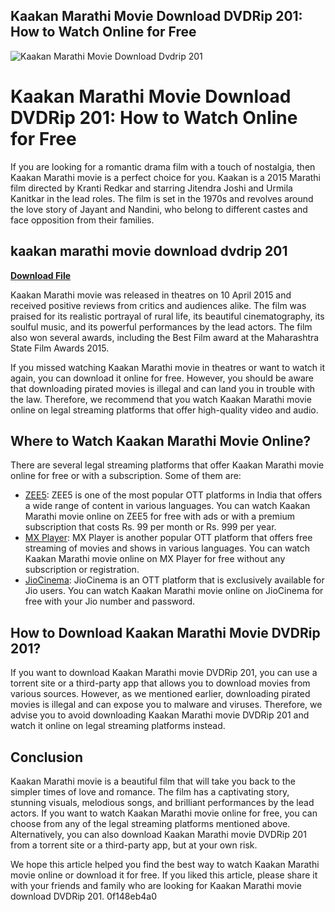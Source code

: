 ## Kaakan Marathi Movie Download DVDRip 201: How to Watch Online for Free

 
![Kaakan Marathi Movie Download Dvdrip 201](https://static.wixstatic.com/media/742fdf_ec9c70c9cac14312af238a6eab562371~mv2.png/v1/fill/w_392,h_336,fp_0.00_0.50,lg_1,q_85,enc_auto/742fdf_ec9c70c9cac14312af238a6eab562371~mv2.png)

 
# Kaakan Marathi Movie Download DVDRip 201: How to Watch Online for Free
 
If you are looking for a romantic drama film with a touch of nostalgia, then Kaakan Marathi movie is a perfect choice for you. Kaakan is a 2015 Marathi film directed by Kranti Redkar and starring Jitendra Joshi and Urmila Kanitkar in the lead roles. The film is set in the 1970s and revolves around the love story of Jayant and Nandini, who belong to different castes and face opposition from their families.
 
## kaakan marathi movie download dvdrip 201


[**Download File**](https://www.google.com/url?q=https%3A%2F%2Fshoxet.com%2F2tKAsA&sa=D&sntz=1&usg=AOvVaw3NLO2WMGgPGcN1XLD-ejN2)

 
Kaakan Marathi movie was released in theatres on 10 April 2015 and received positive reviews from critics and audiences alike. The film was praised for its realistic portrayal of rural life, its beautiful cinematography, its soulful music, and its powerful performances by the lead actors. The film also won several awards, including the Best Film award at the Maharashtra State Film Awards 2015.
 
If you missed watching Kaakan Marathi movie in theatres or want to watch it again, you can download it online for free. However, you should be aware that downloading pirated movies is illegal and can land you in trouble with the law. Therefore, we recommend that you watch Kaakan Marathi movie online on legal streaming platforms that offer high-quality video and audio.
 
## Where to Watch Kaakan Marathi Movie Online?
 
There are several legal streaming platforms that offer Kaakan Marathi movie online for free or with a subscription. Some of them are:
 
- [ZEE5](https://www.zee5.com/movies/details/kaakan/0-0-kaakan): ZEE5 is one of the most popular OTT platforms in India that offers a wide range of content in various languages. You can watch Kaakan Marathi movie online on ZEE5 for free with ads or with a premium subscription that costs Rs. 99 per month or Rs. 999 per year.
- [MX Player](https://www.mxplayer.in/movie/watch-kaakan-movie-online-9c6e8b6f7f3c8f4b7c9d3c3b1d6e9b4f): MX Player is another popular OTT platform that offers free streaming of movies and shows in various languages. You can watch Kaakan Marathi movie online on MX Player for free without any subscription or registration.
- [JioCinema](https://www.jiocinema.com/watch/movies/kaakan/0/0/0/0/0): JioCinema is an OTT platform that is exclusively available for Jio users. You can watch Kaakan Marathi movie online on JioCinema for free with your Jio number and password.

## How to Download Kaakan Marathi Movie DVDRip 201?
 
If you want to download Kaakan Marathi movie DVDRip 201, you can use a torrent site or a third-party app that allows you to download movies from various sources. However, as we mentioned earlier, downloading pirated movies is illegal and can expose you to malware and viruses. Therefore, we advise you to avoid downloading Kaakan Marathi movie DVDRip 201 and watch it online on legal streaming platforms instead.
 
## Conclusion
 
Kaakan Marathi movie is a beautiful film that will take you back to the simpler times of love and romance. The film has a captivating story, stunning visuals, melodious songs, and brilliant performances by the lead actors. If you want to watch Kaakan Marathi movie online for free, you can choose from any of the legal streaming platforms mentioned above. Alternatively, you can also download Kaakan Marathi movie DVDRip 201 from a torrent site or a third-party app, but at your own risk.
 
We hope this article helped you find the best way to watch Kaakan Marathi movie online or download it for free. If you liked this article, please share it with your friends and family who are looking for Kaakan Marathi movie download DVDRip 201.
 0f148eb4a0
